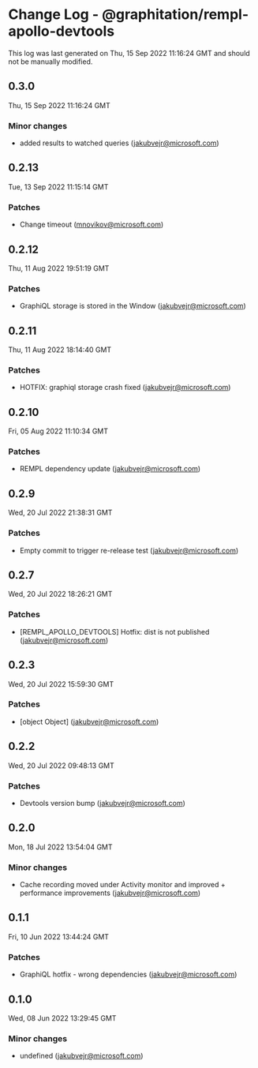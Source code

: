 # Change Log - @graphitation/rempl-apollo-devtools

This log was last generated on Thu, 15 Sep 2022 11:16:24 GMT and should not be manually modified.

<!-- Start content -->

## 0.3.0

Thu, 15 Sep 2022 11:16:24 GMT

### Minor changes

- added results to watched queries (jakubvejr@microsoft.com)

## 0.2.13

Tue, 13 Sep 2022 11:15:14 GMT

### Patches

- Change timeout (mnovikov@microsoft.com)

## 0.2.12

Thu, 11 Aug 2022 19:51:19 GMT

### Patches

- GraphiQL storage is stored in the Window (jakubvejr@microsoft.com)

## 0.2.11

Thu, 11 Aug 2022 18:14:40 GMT

### Patches

- HOTFIX: graphiql storage crash fixed (jakubvejr@microsoft.com)

## 0.2.10

Fri, 05 Aug 2022 11:10:34 GMT

### Patches

- REMPL dependency update (jakubvejr@microsoft.com)

## 0.2.9

Wed, 20 Jul 2022 21:38:31 GMT

### Patches

- Empty commit to trigger re-release test (jakubvejr@microsoft.com)

## 0.2.7

Wed, 20 Jul 2022 18:26:21 GMT

### Patches

- [REMPL_APOLLO_DEVTOOLS] Hotfix: dist is not published (jakubvejr@microsoft.com)

## 0.2.3

Wed, 20 Jul 2022 15:59:30 GMT

### Patches

- [object Object] (jakubvejr@microsoft.com)

## 0.2.2

Wed, 20 Jul 2022 09:48:13 GMT

### Patches

- Devtools version bump (jakubvejr@microsoft.com)

## 0.2.0

Mon, 18 Jul 2022 13:54:04 GMT

### Minor changes

- Cache recording moved under Activity monitor and improved + performance improvements (jakubvejr@microsoft.com)

## 0.1.1

Fri, 10 Jun 2022 13:44:24 GMT

### Patches

- GraphiQL hotfix - wrong dependencies (jakubvejr@microsoft.com)

## 0.1.0

Wed, 08 Jun 2022 13:29:45 GMT

### Minor changes

- undefined (jakubvejr@microsoft.com)
